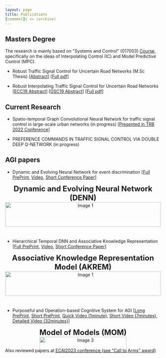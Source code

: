 ```yaml
---
layout: page
title: Publications
[comment]: <> (archive)
---
```




## Masters Degree

The research is mainly based on "Systems and Control" (017003) [Course](https://shimon-K.github.io/cv.html#Control), specifically on the ideas of Interpolating Control (IC) and Model Predictive Control (MPC).

- Robust Traffic Signal Control for Uncertain Road Networks (M.Sc Thesis) [[Abstract](https://www.graduate.technion.ac.il/Theses/Abstracts.asp?Id=32352)] [[Full pdf](https://github.com/shimon-K/shimon-K.github.io/blob/main/_Publications/Shimon_Theses_ALL.pdf)]

- Robust Interpolating Traffic Signal Control for Uncertain Road Networks [[ECC19 Abstract](https://ieeexplore.ieee.org/document/8795981)] [[GSC19 Abstract](https://iaac.technion.ac.il/workshops/2019/GSC19abstracts.pdf)] [[Full pdf](https://github.com/shimon-K/shimon-K.github.io/blob/main/_Publications/RobustICSignal_ECC19_v18.pdf)]


## Current Research

- Spatio-temporal Graph Convolutional Neural Network for traffic signal control in large-scale urban networks (in progress) [[Presented in TRB 2022 Conference](https://annualmeeting.mytrb.org/OnlineProgramArchive/Details/17520)] <!--https://onlinepubs.trb.org/onlinepubs/am/SessionsEvents.pdf)]-->

- PREFERENCE COMMANDS IN TRAFFIC SIGNAL CONTROL VIA DOUBLE DEEP Q-NETWORK (in progress)


## AGI papers

<a id="DENN"> </a>
- Dynamic and Evolving Neural Network for event discrimination [[Full PrePrint](https://easychair.org/publications/preprint/2dJv), [Video](https://www.youtube.com/watch?v=Qb6owhRVk6w&list=PLvii8t7-Yebi6J25SyKbW5okEmZLME-fh&index=2&t=22s&ab_channel=ArtificialGeneralIntelligence), [Short Conference Paper](https://link.springer.com/chapter/10.1007/978-3-031-19907-3_5)]
<div style="display: flex; justify-content: center;">
  <figure style="margin: 0 0px; text-align: center;">
    <figcaption style="font-weight: bold; font-size: 24px;">Dynamic and Evolving Neural Network (DENN)</figcaption>
    <img src="DENN.gif" alt="Image 1" style="width: 100%;">
  </figure>
</div>

<br /><br /><br /><br />



<a id="AKREM"> </a>
- Hierarchical Temporal DNN and Associative Knowledge Representation [[Full PrePrint](https://easychair.org/publications/preprint/1PLv), [Video](https://www.youtube.com/watch?v=th82r6n59rU&list=PLvii8t7-Yebi6J25SyKbW5okEmZLME-fh&index=3&t=89s&ab_channel=ArtificialGeneralIntelligence), [Short Conference Paper](https://link.springer.com/chapter/10.1007/978-3-031-19907-3_6)]
<div style="display: flex; justify-content: center;">
  <figure style="margin: 0 0px; text-align: center;">
    <figcaption style="font-weight: bold; font-size: 24px;">Associative Knowledge Representation Model (AKREM)</figcaption>
    <img src="AKREM_for_site_long_version (2).gif" alt="Image 1" style="width: 100%;">
  </figure>
</div>

<br /><br /><br /><br />



<a id="MOM"> </a>
- Purposeful and Operation-based Cognitive System for AGI [[Long PrePrint](https://arxiv.org/pdf/2308.04600.pdf), [Short PrePrint](https://arxiv.org/abs/2301.13556), [Quick Video (1minute)](https://youtu.be/6MlX7UHeAy0), [Short Video (7minutes)](https://youtu.be/mRM6OJTK5ZI), [Detailed Video (32minutes)](https://youtu.be/-IEDTsZpQ14)]<!--, [Short Conference Paper](https://link.springer.com/chapter/10.1007/978-3-031-19907-3_6)]-->
<div style="display: flex; justify-content: center;">
  <figure style="margin: 0 0px; text-align: center;">
    <figcaption style="font-weight: bold; font-size: 24px;">Model of Models (MOM)</figcaption>
    <img src="MOM_5min_site.gif" alt="Image 3" style="width: 100%;">
  </figure>
</div>



Also reviewed papers at [ECAI2023 conference (see “Call to Arms” award)](https://ecai2023.eu/pca)
